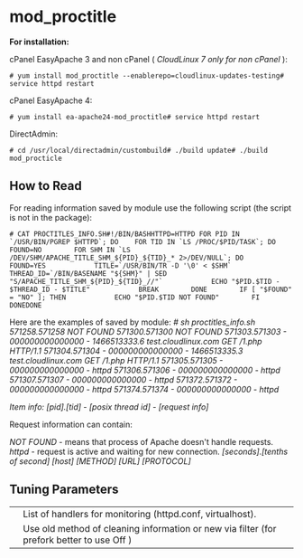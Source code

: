 # mod_proctitle




**For installation:**

cPanel EasyApache 3 and non cPanel ( _CloudLinux 7 only for non cPanel_ ):

<span class="notranslate"> </span>
```
# yum install mod_proctitle --enablerepo=cloudlinux-updates-testing# service httpd restart
```


cPanel EasyApache 4:

<span class="notranslate"> </span>
```
# yum install ea-apache24-mod_proctitle# service httpd restart
```

DirectAdmin: 
```
# cd /usr/local/directadmin/custombuild# ./build update# ./build mod_procticle
```


## How to Read 




For reading information saved by module use the following script (the script is not in the package):
<span class="notranslate"> </span>
```
# CAT PROCTITLES_INFO.SH#!/BIN/BASHHTTPD=HTTPD FOR PID IN `/USR/BIN/PGREP $HTTPD`; DO    FOR TID IN `LS /PROC/$PID/TASK`; DO        FOUND=NO        FOR SHM IN `LS /DEV/SHM/APACHE_TITLE_SHM_${PID}_${TID}_* 2>/DEV/NULL`; DO            FOUND=YES            TITLE=`/USR/BIN/TR -D '\0' < $SHM`            THREAD_ID=`/BIN/BASENAME "${SHM}" | SED "S/APACHE_TITLE_SHM_${PID}_${TID}_//"`            ECHO "$PID.$TID - $THREAD_ID - $TITLE"            BREAK        DONE        IF [ "$FOUND" = "NO" ]; THEN            ECHO "$PID.$TID NOT FOUND"        FI    DONEDONE
```

Here are the examples of saved by module:
<span class="notranslate"> </span>
_# sh proctitles_info.sh_
_571258.571258 NOT FOUND_
_571300.571300 NOT FOUND_
_571303.571303 - 000000000000000 - 1466513333.6 test.cloudlinux.com GET /1.php HTTP/1.1_
_571304.571304 - 000000000000000 - 1466513335.3 test.cloudlinux.com GET /1.php HTTP/1.1_
_571305.571305 - 000000000000000 - httpd_
_571306.571306 - 000000000000000 - httpd_
_571307.571307 - 000000000000000 - httpd_
_571372.571372 - 000000000000000 - httpd_
_571374.571374 - 000000000000000 - httpd_

_Item info:_
_[pid].[tid] - [posix thread id] - [request info]_

Request information can contain:

<span class="notranslate"> _NOT FOUND_ </span> - means that process of Apache doesn't handle requests.
<span class="notranslate"> _httpd_ </span> - request is active and waiting for new connection.
<span class="notranslate"> _[seconds].[tenths of second] [host] [METHOD] [URL] [PROTOCOL]_ </span>

## Tuning Parameters




| | |
|-|-|
| | List of handlers for monitoring (httpd.conf, virtualhost).|
| | Use old method of cleaning information or new via filter (for prefork better to use <span class="notranslate"> Off </span> )|


